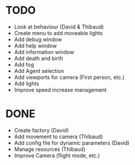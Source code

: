TODO
====

* Look at behaviour (David & Thibaud)
* Create menu to add moveable lights
* Add debug window
* Add help window
* Add information window
* Add death and birth
* Add fog
* Add Agent selection
* Add viewports for camera (First person, etc.)
* Add lights
* Improve speed increase management

DONE
====

* Create factory (David)
* Add movement to camera (Thibaud)
* Add config file for dynamic parameters (David)
* Manage resources (Thibaud)
* Improve Camera (flight mode, etc.)
